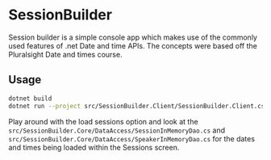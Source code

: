 # SessionBuilder

Session builder is a simple console app which makes use of the commonly used features of .net Date and time APIs. The concepts were based off the Pluralsight Date and times course.

## Usage

```sh
dotnet build
dotnet run --project src/SessionBuilder.Client/SessionBuilder.Client.csproj
```

Play around with the load sessions option and look at the `src/SessionBuilder.Core/DataAccess/SessionInMemoryDao.cs` and `src/SessionBuilder.Core/DataAccess/SpeakerInMemoryDao.cs` for the dates and times being loaded within the Sessions screen.
